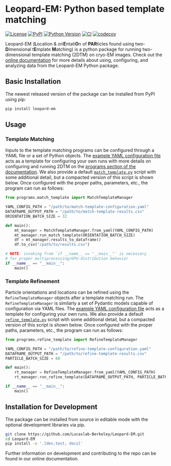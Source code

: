 # Leopard-EM: Python based template matching

[![License](https://img.shields.io/pypi/l/Leopard-EM.svg?color=green)](https://github.com/Lucaslab-Berkeley/Leopard-EM/raw/main/LICENSE)
[![PyPI](https://img.shields.io/pypi/v/Leopard-EM.svg?color=green)](https://pypi.org/project/Leopard-EM)
[![Python Version](https://img.shields.io/pypi/pyversions/Leopard-EM.svg?color=green)](https://python.org)
[![CI](https://github.com/Lucaslab-Berkeley/Leopard-EM/actions/workflows/ci.yml/badge.svg)](https://github.com/Lucaslab-Berkeley/Leopard-EM/actions/workflows/ci.yml)
[![codecov](https://codecov.io/gh/Lucaslab-Berkeley/Leopard-EM/branch/main/graph/badge.svg)](https://github.com/Lucaslab-Berkeley/Leopard-EM)

Leopard-EM (**L**ocation & ori**E**ntati**O**n of **PAR**ticles found using two-**D**imensional t**E**mplate **M**atching) is a python package for running two-dimensional template matching (2DTM) on cryo-EM images.
Check out the [online documentation](https://lucaslab-berkeley.github.io/Leopard-EM/) for more details about using, configuring, and analyzing data from the Leopard-EM Python package.

<!-- ## Documentation and Examples

See the `/examples` directory for a set of Jupyter notebooks demonstrating some basic usage of the package.
More extensive documentation can be found at (TODO: Add link to documentation site). -->

## Basic Installation

The newest released version of the package can be installed from PyPI using pip:

```bash
pip install leopard-em
```

## Usage

### Template Matching

Inputs to the template matching programs can be configured through a YAML file or a set of Python objects.
The [example YAML configuration file](match_template_example_config.yaml) acts as a template for configuring your own runs with more details on configuring and running 2DTM on the [programs section of the documentation](https://lucaslab-berkeley.github.io/Leopard-EM/programs/match_template/).
We also provide a default [`match_template.py`](/src/programs/match_template.py) script with some additional detail, but a compacted version of this script is shown below.
Once configured with the proper paths, parameters, etc., the program can run as follows:

```python
from programs.match_template import MatchTemplateManager

YAML_CONFIG_PATH = "/path/to/match-template-configuration.yaml"
DATAFRAME_OUTPUT_PATH = "/path/to/match-template-results.csv"
ORIENTATION_BATCH_SIZE = 32

def main():
    mt_manager = MatchTemplateManager.from_yaml(YAML_CONFIG_PATH)
    mt_manager.run_match_template(ORIENTATION_BATCH_SIZE)
    df = mt_manager.results_to_dataframe()
    df.to_csv("/path/to/results.csv")

# NOTE: invoking from `if __name__ == "__main__"` is necessary
# for proper multiprocessing/GPU-distribution behavior
if __name__ == "__main__":
    main()
```

### Template Refinement

Particle orientations and locations can be refined using the `RefineTemplateManager` objects after a template matching run.
The `RefineTemplateManager` is similarly a set of Pydantic models capable of configuration via YAML files.
The [example YAML configuration file](refine_template_example_config.yaml) acts as a template for configuring your own runs.
We also provide a default [`refine_template.py`](/src/programs/refine_template.py) script with some additional detail, but a compacted version of this script is shown below.
Once configured with the proper paths, parameters, etc., the program can run as follows:

```python
from programs.refine_template import RefineTemplateManager

YAML_CONFIG_PATH = "/path/to/refine-template-configuration.yaml"
DATAFRAME_OUTPUT_PATH = "/path/to/refine-template-results.csv"
PARTICLE_BATCH_SIZE = 80

def main():
    rt_manager = RefineTemplateManager.from_yaml(YAML_CONFIG_PATH)
    rt_manager.run_refine_template(DATAFRAME_OUTPUT_PATH, PARTICLE_BATCH_SIZE)

if __name__ == "__main__":
    main()
```

## Installation for Development

The package can be installed from source in editable mode with the optional development libraries via pip.

```bash
git clone https://github.com/Lucaslab-Berkeley/Leopard-EM.git
cd Leopard-EM
pip install -e '.[dev,test, docs]'
```

Further information on development and contributing to the repo can be found in our online documentation.
